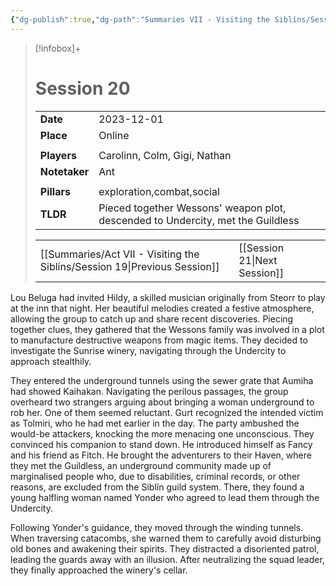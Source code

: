 ```yaml
---
{"dg-publish":true,"dg-path":"Summaries VII - Visiting the Siblíns/Session 20.md","permalink":"/summaries-vii-visiting-the-siblins/session-20/","tags":["session"]}
---
```


> [!infobox]+
> # Session 20
> 
> | | |
> | --- | --- |
> | **Date** | 2023-12-01 |
> | **Place** | Online |
> | | | 
> | **Players** | Carolinn, Colm, Gigi, Nathan |
> | **Notetaker** | Ant |
> | | | 
> | **Pillars** | exploration,combat,social | 
> | **TLDR** | Pieced together Wessons' weapon plot, descended to Undercity, met the Guildless |
> 
> | | |
> | --- | --- |
> | [[Summaries/Act VII - Visiting the Siblíns/Session 19\|Previous Session]] | [[Session 21\|Next Session]] |

Lou Beluga had invited Hildy, a skilled musician originally from Steorr to play at the inn that night. Her beautiful melodies created a festive atmosphere, allowing the group to catch up and share recent discoveries. Piecing together clues, they gathered that the Wessons family was involved in a plot to manufacture destructive weapons from magic items. They decided to investigate the Sunrise winery, navigating through the Undercity to approach stealthily. 

They entered the underground tunnels using the sewer grate that Aumiha had showed Kaihakan. Navigating the perilous passages, the group overheard two strangers arguing about  bringing a woman underground to rob her. One of them seemed reluctant. Gurt recognized the intended victim as Tolmiri, who he had met earlier in the day. The party ambushed the would-be attackers, knocking the more menacing one unconscious. They convinced his companion to stand down. He introduced himself as Fancy and his friend as Fitch. He brought the adventurers to their Haven, where they met the Guildless, an underground community made up of marginalised people who, due to disabilities, criminal records, or other reasons, are excluded from the Siblín guild system. There, they found a young halfling woman named Yonder who agreed to lead them through the Undercity.

Following Yonder's guidance, they moved through the winding tunnels. When traversing catacombs, she warned them to carefully avoid disturbing old bones and awakening their spirits. They distracted a disoriented patrol, leading the guards away with an illusion. After neutralizing the squad leader, they finally approached the winery's cellar.